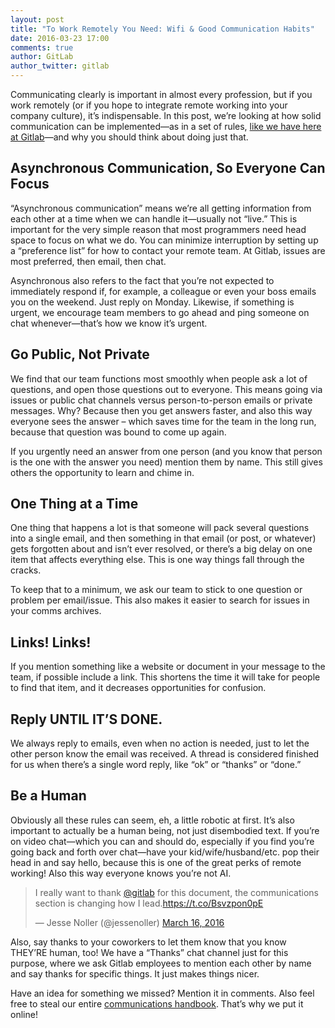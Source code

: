 ```yaml
---
layout: post
title: "To Work Remotely You Need: Wifi & Good Communication Habits"
date: 2016-03-23 17:00
comments: true
author: GitLab
author_twitter: gitlab
---
```


Communicating clearly is important in almost every profession, but if you work
remotely (or if you hope to integrate remote working into your company culture),
it’s indispensable. In this post, we’re looking at how solid communication can be
implemented—as in a set of rules, [like we have here at Gitlab][handbook]—and
why you should think about doing just that.

<!-- more -->

## Asynchronous Communication, So Everyone Can Focus

“Asynchronous communication” means we’re all getting information from each other
at a time when we can handle it—usually not “live.” This is important for the
very simple reason that most programmers need head space to focus on what we do.
You can minimize interruption by setting up a “preference list” for how to contact
your remote team. At Gitlab, issues are most preferred, then email, then chat.

Asynchronous also refers to the fact that you’re not expected to immediately
respond if, for example, a colleague or even your boss emails you on the weekend.
Just reply on Monday. Likewise, if something is urgent, we encourage team members
to go ahead and ping someone on chat whenever—that’s how we know it’s urgent.

## Go Public, Not Private

We find that our team functions most smoothly when people ask a lot of questions,
and open those questions out to everyone. This means going via issues or public
chat channels versus person-to-person emails or private messages. Why? Because
then you get answers faster, and also this way everyone sees the answer – which
saves time for the team in the long run, because that question was bound to come
up again.

If you urgently need an answer from one person (and you know that person is the
  one with the answer you need) mention them by name. This still gives others
  the opportunity to learn and chime in.

## One Thing at a Time

One thing that happens a lot is that someone will pack several questions into a
single email, and then something in that email (or post, or whatever) gets
forgotten about and isn’t ever resolved, or there’s a big delay on one item
that affects everything else. This is one way things fall through the cracks.

To keep that to a minimum, we ask our team to stick to one question or problem
per email/issue. This also makes it easier to search for issues in your comms
archives.

## Links! Links!

If you mention something like a website or document in your message to the team,
if possible include a link. This shortens the time it will take for people to
find that item, and it decreases opportunities for confusion.

## Reply UNTIL IT’S DONE.

We always reply to emails, even when no action is needed, just to let the other
person know the email was received. A thread is considered finished for us when
there’s a single word reply, like “ok” or “thanks” or “done.”

## Be a Human

Obviously all these rules can seem, eh, a little robotic at first. It’s also
important to actually be a human being, not just disembodied text. If you’re on
video chat—which you can and should do, especially if you find you’re going back
and forth over chat—have your kid/wife/husband/etc. pop their head in and say
hello, because this is one of the great perks of remote working! Also this way
everyone knows you’re not AI.

<blockquote class="twitter-tweet" data-lang="en"><p lang="en" dir="ltr">I really want to thank <a href="https://twitter.com/gitlab">@gitlab</a> for this document, the communications section is changing how I lead.<a href="https://t.co/Bsvzpon0pE">https://t.co/Bsvzpon0pE</a></p>&mdash; Jesse Noller (@jessenoller) <a href="https://twitter.com/jessenoller/status/710220595963645952">March 16, 2016</a></blockquote>
<script async src="//platform.twitter.com/widgets.js" charset="utf-8"></script>

Also, say thanks to your coworkers to let them know that you know THEY’RE human,
too! We have a “Thanks” chat channel just for this purpose, where we ask Gitlab
employees to mention each other by name and say thanks for specific things.
It just makes things nicer.

Have an idea for something we missed? Mention it in comments. Also feel free to
steal our entire [communications handbook][handbook]. That’s why we put it online!

[handbook]: https://about.gitlab.com/handbook/#communication
